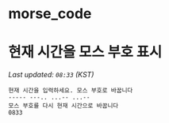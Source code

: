 # morse_code
# 현재 시간을 모스 부호 표시
<!-- MORSE_TIME_START -->
_Last updated: `08:33` (KST)_

```
현재 시간을 입력하세요. 모스 부호로 바꿉니다
----- ---.. ...-- ...--
모스 부호를 다시 현재 시간으로 바꿉니다
0833
```
<!-- MORSE_TIME_END -->
